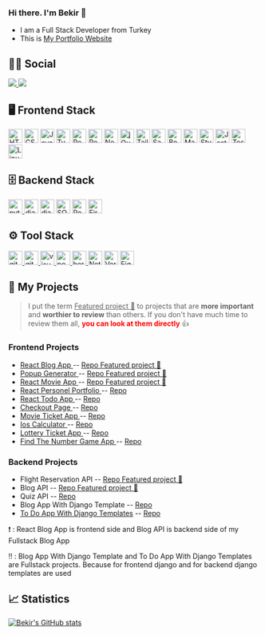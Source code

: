 ### Hi there. I'm Bekir 👋
<ul>
<li>I am a Full Stack Developer from Turkey</li>
<li>This is <a href="https://bekirugur.netlify.app/" rel="nofollow">My Portfolio Website</a></li>
</ul>

## 👨👩 Social
<a href="https://www.linkedin.com/in/bekirugurr/"><img src="https://camo.githubusercontent.com/a493f6833f99fb3c85788d6d9305e6b7a42b838e5ee5d138fd9a8214a7e77472/68747470733a2f2f696d672e736869656c64732e696f2f62616467652f6c696e6b6564696e2d2532333030373742352e7376673f267374796c653d666f722d7468652d6261646765266c6f676f3d6c696e6b6564696e266c6f676f436f6c6f723d7768697465"/> </a> 
<a href="mailto:bekirugur070@gmail.com"><img src="https://camo.githubusercontent.com/b010174bf1db503c35a1e9ca24ca85ccf11ba79f0db19e3ce7bab1a86e8b9616/68747470733a2f2f696d672e736869656c64732e696f2f62616467652f676d61696c2d6631663266362e7376673f267374796c653d666f722d7468652d6261646765266c6f676f3d676d61696c266c6f676f436f6c6f723d726564"> </a>

## 🖥️ Frontend Stack
<p align="left" dir="auto">
<a href="https://developer.mozilla.org/en-US/docs/Glossary/HTML5" rel="nofollow"><img src="https://user-images.githubusercontent.com/94041207/199491114-09d789c3-6b88-4a08-ab67-34987755da56.png" height="28" alt="HTML5" data-canonical-src="https://cdn.jsdelivr.net/gh/devicons/devicon/icons/html5/html5-plain.svg" style="max-width: 100%;"></a>
<a href="https://www.w3.org/TR/CSS/#css" rel="nofollow"><img src="https://user-images.githubusercontent.com/94041207/199491113-c3b38c24-0f8a-4d30-8934-68d97ba627ac.png" height="28" alt="CSS3" data-canonical-src="https://cdn.jsdelivr.net/gh/devicons/devicon/icons/css3/css3-plain.svg" style="max-width: 100%;"></a>
<a href="https://developer.mozilla.org/en-US/docs/Web/JavaScript" rel="nofollow"><img src="https://user-images.githubusercontent.com/94041207/199491121-29bd7970-18cd-451f-8a61-3b6c48ec4787.png" height="28" alt="Javascript" data-canonical-src="https://cdn.jsdelivr.net/gh/devicons/devicon/icons/javascript/javascript-original.svg" style="max-width: 100%;"></a>
<a href="https://www.typescriptlang.org/" rel="nofollow"><img src="https://user-images.githubusercontent.com/94041207/199491139-83224f69-3533-431c-8c08-b70e0a1990f7.png" height="28" alt="Typescript" data-canonical-src="https://cdn.jsdelivr.net/gh/devicons/devicon/icons/typescript/typescript-original.svg" style="max-width: 100%;"></a>
<a href="https://reactjs.org/" rel="nofollow"><img src="https://user-images.githubusercontent.com/94041207/199491176-6fbe9d1f-d04c-4a6c-bdaf-ec4a6a397dfc.png" height="28" alt="React" data-canonical-src="https://cdn.jsdelivr.net/gh/devicons/devicon/icons/react/react-original.svg" style="max-width: 100%;"></a>
<a href="https://redux.js.org/" rel="nofollow"><img src="https://user-images.githubusercontent.com/94041207/199491190-3b78537e-4e77-430d-9fda-056ec9ed0a98.png" height="28" alt="Redux" data-canonical-src="https://cdn.jsdelivr.net/gh/devicons/devicon/icons/redux/redux-original.svg" style="max-width: 100%;"></a>
<a href="https://nextjs.org/docs" rel="nofollow"><img src="https://user-images.githubusercontent.com/94041207/199491195-e7180506-b458-4c71-ae39-441484b3c898.png" height="28" alt="NextJs" data-canonical-src="https://cdn.jsdelivr.net/gh/devicons/devicon/icons/nextjs/nextjs-original.svg" style="max-width: 100%;"></a>
<a href="https://jquery.com/" rel="nofollow"><img src="https://user-images.githubusercontent.com/94041207/199491231-c231f865-1622-4fc7-adcd-ae33010d4b86.png" height="28" alt="jQuery" style="max-width: 100%;"></a>
<a href="https://tailwindcss.com/" rel="nofollow"><img src="https://user-images.githubusercontent.com/94041207/199491247-ab66b5e4-5750-47a3-8955-dd9ae75c596c.png" height="28" alt="TailwindCSS" data-canonical-src="https://cdn.jsdelivr.net/gh/devicons/devicon/icons/tailwindcss/tailwindcss-plain.svg" style="max-width: 100%;"></a>
<a href="https://sass-lang.com/" rel="nofollow"><img src="https://user-images.githubusercontent.com/94041207/199491262-3d0bcf09-d496-4305-9209-f32f95914c29.png" height="28" alt="Sass" data-canonical-src="https://cdn.jsdelivr.net/gh/devicons/devicon/icons/redux/redux-original.svg" style="max-width: 100%;"></a>
<a href="https://getbootstrap.com/" rel="nofollow"><img src="https://user-images.githubusercontent.com/94041207/199491380-4f68009b-dcdc-4b4f-b099-8a158749cc86.png" height="28" alt="Bootstrap" data-canonical-src="https://cdn.icon-icons.com/icons2/2415/PNG/512/bootstrap_plain_wordmark_logo_icon_146620.png" style="max-width: 100%;"></a>
<a href="https://mui.com/" rel="nofollow"><img src="https://user-images.githubusercontent.com/94041207/199491393-4d2641bb-371e-4600-981f-095ba95b0652.png"  height="28" alt="Material UI" data-canonical-src="https://cdn.jsdelivr.net/gh/devicons/devicon/icons/materialui/materialui-original.svg" style="max-width: 100%;"></a>
<a href="https://styled-components.com/docs" rel="nofollow"><img src="https://user-images.githubusercontent.com/94041207/199344511-dc9d8b35-7f58-417f-a264-824b23b9a39d.png"  height="28" alt="Styled Component" style="max-width: 100%;"></a>
<a href="https://jestjs.io/docs/getting-started" rel="nofollow"><img src="https://user-images.githubusercontent.com/94041207/199491414-9aa3f6a9-ec8a-4a3c-ae17-ac4694520e57.png"  height="28" alt="Jest" style="max-width: 100%;"></a>
<a href="https://testing-library.com/docs/" rel="nofollow"><img src="https://user-images.githubusercontent.com/94041207/199491440-b6c94950-457e-469e-9ffe-ae6a783d72c3.png"  height="28" alt="Testing Library" style="max-width: 100%;"></a>
<a href="https://www.linux.org/" rel="nofollow"><img src="https://user-images.githubusercontent.com/94041207/199491475-b0029058-695c-4f66-8a32-d27857db00d4.png"  height="28" alt="Linux" style="max-width: 100%;"></a></p>

## 🗄️ Backend Stack
<a href="https://www.python.org/"><img src="https://user-images.githubusercontent.com/94041207/199492900-766b0685-56b1-42fc-8510-a221f05de673.png" alt="python" height="28" data-canonical-src="https://www.python.org/static/img/python-logo.png" style="max-width: 100%;">   </a>
<a href="https://www.djangoproject.com/"><img src="https://user-images.githubusercontent.com/94041207/199492944-09e06dfc-a246-48e5-9dea-08c57195fcbd.png" alt="django" height="28" data-canonical-src="https://www.djangoproject.com/m/img/logos/django-logo-negative.png" style="max-width: 100%;"></a>
<a href="https://www.django-rest-framework.org/"><img src="https://user-images.githubusercontent.com/94041207/199345513-1a3bd338-9d8a-44a4-b3c4-e64b2ac7eed4.png" alt="django rest framework" height="28" style="max-width: 100%;"></a>
<a href="https://www.sqlite.org/index.html"><img src="https://user-images.githubusercontent.com/94041207/199492996-de5eaa34-dc69-463a-a31d-8fc3a3dc7694.png" alt="SQLite" height="28" style="max-width: 100%;"></a>
<a href="https://www.postgresql.org/"><img src="https://user-images.githubusercontent.com/94041207/199492963-9315ee83-5be9-43b3-aa14-ebdd9a869aea.png" alt="PostgreSQL" height="28" style="max-width: 100%;"></a>
<a href="https://firebase.google.com/" rel="nofollow"><img src="https://user-images.githubusercontent.com/94041207/199493030-f3227f28-6384-49ec-91e4-d07ccb8b8c93.png" height="28" alt="Firebase" data-canonical-src="https://cdn.jsdelivr.net/gh/devicons/devicon/icons/firebase/firebase-plain.svg" style="max-width: 100%;"></a>

## ⚙ Tool Stack 
<a href="https://git-scm.com/"> <img src="https://user-images.githubusercontent.com/94041207/199493491-d337ef5e-e833-460b-9b94-22b15c0ad2e8.png" alt="git" height="28" style="max-width: 100%;"> </a>
<a href="https://github.com/"> <img src="https://user-images.githubusercontent.com/94041207/199493497-6f790c5b-e830-4fad-9dea-b5227cc618eb.png" alt="github" height="28" style="max-width: 100%;"> </a>
<a href="https://code.visualstudio.com/"> <img src="https://user-images.githubusercontent.com/94041207/199493670-010a6e29-a036-4c86-9bbc-59840d1ab8d7.png" alt="visual-studio" height="28" data-canonical-src="https://img.icons8.com/color/452/visual-studio-2019.png" style="max-width: 100%;"> </a>
<a href="https://postman.com" rel="nofollow"> <img src="https://user-images.githubusercontent.com/94041207/199493662-5b0ab606-1e40-4aee-919e-f8bae4e65794.png" alt="postman" height="28" data-canonical-src="https://www.vectorlogo.zone/logos/getpostman/getpostman-icon.svg" style="max-width: 100%;"> </a>
<a href="https://www.heroku.com/"> <img src="https://user-images.githubusercontent.com/94041207/199493654-70c90e3b-24e6-43ab-b700-b73977c6187c.png" alt="heroku" height="28" data-canonical-src="https://www.vectorlogo.zone/logos/heroku/heroku-icon.svg" style="max-width: 100%;"> </a>
<a href="https://www.netlify.com/" rel="nofollow"><img src="https://user-images.githubusercontent.com/94041207/199493660-4ad9b73f-d274-4261-ba7c-f0330e3fe99b.png"  height="28" alt="Netlify" style="max-width: 100%;"></a>
<a href="https://vercel.com/" rel="nofollow"><img src="https://user-images.githubusercontent.com/94041207/199493665-4c2af34d-d636-4bc5-98e8-896019462af0.png"  height="28" alt="Vercel" style="max-width: 100%;"></a>
<a href="https://www.figma.com/" rel="nofollow"><img src="https://user-images.githubusercontent.com/94041207/199493671-048b1a30-324d-4806-a7e6-fb9d9f89dc89.png"  height="28" alt="Figma" data-canonical-src="https://cdn.jsdelivr.net/gh/devicons/devicon/icons/figma/figma-original.svg" style="max-width: 100%;"></a>

## 🌟 My Projects
> I put the term  <ins>Featured project 🚀</ins> to projects that are **more important** and **worthier to review** than others. If you don't have much time to review them all, <span style="color:red">**you can look at them directly**</span> 👍

### Frontend Projects
<ul>
<li> <a href="https://react-redux-blogapp.vercel.app/" rel="nofollow"> React Blog App </a> -- <a href="https://github.com/bekirugurr/react-redux-blog-app" rel="nofollow"> Repo  </a> <ins> Featured project 🚀</ins></li> 
<li><a href="https://popup-generator.vercel.app/" rel="nofollow"> Popup Generator </a> -- <a href="https://github.com/bekirugurr/popup-generator" rel="nofollow"> Repo </a>  <ins> Featured project 🚀</ins></li> 
<li> <a href="https://bugur-firebase-movie-search-app.netlify.app/" rel="nofollow"> React Movie App  </a> -- <a href="https://github.com/bekirugurr/firebase-movie-app" rel="nofollow"> Repo </a> <ins>Featured project 🚀</ins></li> 
<li> <a href="https://bekirugur.netlify.app/" rel="nofollow"> React Personel Portfolio </a> -- <a href="https://github.com/bekirugurr/portfolio" rel="nofollow"> Repo </a></li> 
<li><a href="https://todo-bkr.netlify.app/" rel="nofollow"> React Todo App </a> -- <a href="https://github.com/bekirugurr/React-Todo-App" rel="nofollow"> Repo </a> </li> 
<li> <a href="https://bugur-checkout.netlify.app/" rel="nofollow"> Checkout Page </a> -- <a href="https://github.com/bekirugurr/Checkout-Page-2" rel="nofollow"> Repo </a></li> 
<li><a href="https://bugur-movieseat-app.netlify.app/" rel="nofollow"> Movie Ticket App </a> -- <a href="https://github.com/bekirugurr/Movie-Seat-App" rel="nofollow"> Repo </a></li> 
<li><a href="https://bugur-ios-calculator.netlify.app/" rel="nofollow"> Ios Calculator </a> -- <a href="https://github.com/bekirugurr/Ios-Calculator" rel="nofollow"> Repo </a> </li> 
<li><a href="https://bekirugurr.github.io/Lucky-Numbers-Generator/" rel="nofollow"> Lottery Ticket App </a> -- <a href="https://github.com/bekirugurr/Lucky-Numbers-Generator" rel="nofollow"> Repo </a> </li> 
<li><a href="https://bekirugurr.github.io/Find-the-Number-Game/" rel="nofollow"> Find The Number Game App </a> -- <a href="https://github.com/bekirugurr/Find-the-Number-Game" rel="nofollow"> Repo </a> </li> 
</ul>

### Backend Projects
<ul>
<li>Flight Reservation API -- <a href="https://github.com/bekirugurr/flight-reservation-app-django" rel="nofollow"> Repo </a> <ins>Featured project 🚀</ins></li> 
<li>Blog API -- <a href="https://github.com/bekirugurr/blog-API-django" rel="nofollow"> Repo </a> <ins>Featured project 🚀</ins></li> 
<li>Quiz API -- <a href="https://github.com/bekirugurr/quiz-app-django" rel="nofollow"> Repo </a></li> 
<li>Blog App With Django Template -- <a href="https://github.com/bekirugurr/blog-app-django" rel="nofollow"> Repo </a></li> 
<li><a href="https://django-mytodo-app.herokuapp.com/" rel="nofollow"> To Do App With Django Templates</a> -- <a href="https://github.com/bekirugurr/todo-app-django" rel="nofollow"> Repo </a>  </li> 
</ul>
❗  : React Blog App is frontend side and Blog API is backend side of my Fullstack Blog App 

‼️ : Blog App With Django Template and  To Do App With Django Templates are Fullstack projects. Because for frontend django and for backend django templates are used

## 📈 Statistics
<!--![](https://komarev.com/ghpvc/?username=bekirugurr) -->

[![Bekir's GitHub stats](https://github-readme-stats.vercel.app/api?username=bekirugurr&theme=onedark&show_icons=true)](https://github.com/bekirugurr/github-readme-stats)

